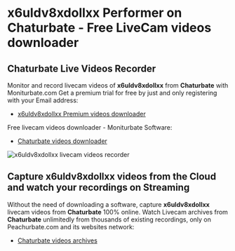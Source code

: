 # x6uldv8xdollxx Performer on Chaturbate - Free LiveCam videos downloader

## Chaturbate Live Videos Recorder

Monitor and record livecam videos of **x6uldv8xdollxx** from **Chaturbate** with Moniturbate.com
Get a premium trial for free by just and only registering with your Email address:
* [x6uldv8xdollxx Premium videos downloader](https://moniturbate.com/request-demo-licence-key.html)

Free livecam videos downloader - Moniturbate Software:
* [Chaturbate videos downloader](https://moniturbate.com/moniturbate-download-software.html)

![x6uldv8xdollxx livecam videos recorder](https://peachurnet.com/templates/moniturbate-software.png)


## Capture x6uldv8xdollxx videos from the Cloud and watch your recordings on Streaming

Without the need of downloading a software, capture **x6uldv8xdollxx** livecam videos from **Chaturbate** 100% online.
Watch Livecam archives from **Chaturbate** unlimitedly from thousands of existing recordings, only on Peachurbate.com and its websites network:
* [Chaturbate videos archives](https://peachurnet.com/)